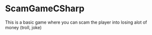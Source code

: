 # ScamGameCSharp
This is a basic game where you can scam the player into losing alot of money (troll, joke)
